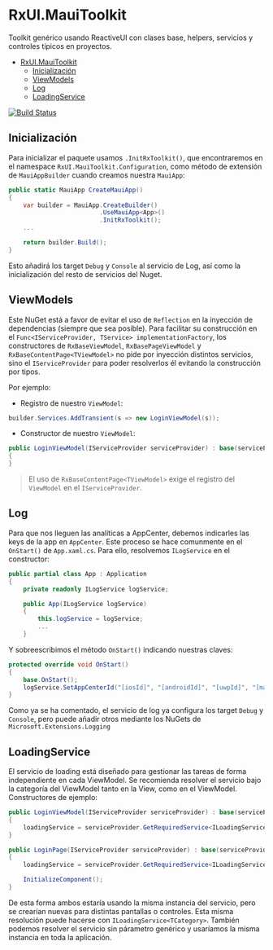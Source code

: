 # RxUI.MauiToolkit

Toolkit genérico usando ReactiveUI con clases base, helpers, servicios y controles típicos en proyectos.

- [RxUI.MauiToolkit](#rxuimauitoolkit)
	- [Inicialización](#inicialización)
	- [ViewModels](#viewmodels)
	- [Log](#log)
	- [LoadingService](#loadingservice)

 [![Build Status](https://marcoantonioblanco.visualstudio.com/RxUI.MauiToolkit/_apis/build/status/marcoablanco.RxUI.MauiToolkit?branchName=main)](https://marcoantonioblanco.visualstudio.com/RxUI.MauiToolkit/_build/latest?definitionId=2&branchName=main)

## Inicialización
Para inicializar el paquete usamos `.InitRxToolkit()`, que encontraremos en el namespace `RxUI.MauiToolkit.Configuration`, como método de extensión de `MauiAppBuilder` cuando creamos nuestra `MauiApp`:

```csharp
public static MauiApp CreateMauiApp()
{
	var builder = MauiApp.CreateBuilder()
						 .UseMauiApp<App>()
						 .InitRxToolkit();
	...

	return builder.Build();
}
```

Esto añadirá los target `Debug` y `Console` al servicio de Log, así como la inicialización del resto de servicios del Nuget.

## ViewModels

Este NuGet está a favor de evitar el uso de `Reflection` en la inyección de dependencias (siempre que sea posible). Para facilitar su construcción en el `Func<IServiceProvider, TService> implementationFactory`, los constructores de `RxBaseViewModel`, `RxBasePageViewModel` y `RxBaseContentPage<TViewModel>` no pide por inyección distintos servicios, sino el `IServiceProvider` para poder resolverlos él evitando la construcción por tipos.

Por ejemplo:
- Registro de nuestro `ViewModel`:
```csharp
builder.Services.AddTransient(s => new LoginViewModel(s));
```
- Constructor de nuestro `ViewModel`:
```csharp
public LoginViewModel(IServiceProvider serviceProvider) : base(serviceProvider)
{
}
```

> El uso de `RxBaseContentPage<TViewModel>` exige el registro del `ViewModel` en el `IServiceProvider`.


## Log
Para que nos lleguen las analíticas a AppCenter, debemos indicarles las keys de la app en `AppCenter`. Este proceso se hace comunmente en el `OnStart()` de `App.xaml.cs`. Para ello, resolvemos `ILogService` en el constructor:

```csharp
public partial class App : Application
{
	private readonly ILogService logService;

	public App(ILogService logService)
	{
		this.logService = logService;
		...
	}
```

Y sobreescribimos el método `OnStart()` indicando nuestras claves:
```csharp
protected override void OnStart()
{
	base.OnStart();
	logService.SetAppCenterId("[iosId]", "[androidId]", "[uwpId]", "[macosId]"); ;
}
```


Como ya se ha comentado, el servicio de log ya configura los target `Debug` y `Console`, pero puede añadir otros mediante los NuGets de `Microsoft.Extensions.Logging`

## LoadingService

El servicio de loading está diseñado para gestionar las tareas de forma independiente en cada ViewModel. Se recomienda resolver el servicio bajo la categoría del ViewModel tanto en la View, como en el ViewModel. Constructores de ejemplo:

```csharp
public LoginViewModel(IServiceProvider serviceProvider) : base(serviceProvider)
{
	loadingService = serviceProvider.GetRequiredService<ILoadingService<LoginViewModel>>();
}
```
```csharp
public LoginPage(IServiceProvider serviceProvider) : base(serviceProvider)
{
	loadingService = serviceProvider.GetRequiredService<ILoadingService<LoginViewModel>>();

	InitializeComponent();
}
```

De esta forma ambos estaría usando la misma instancia del servicio, pero se crearían nuevas para distintas pantallas o controles. Esta misma resolución puede hacerse con `ILoadingService<TCategory>`.
También podemos resolver el servicio sin párametro genérico y usaríamos la misma instancia en toda la aplicación.
